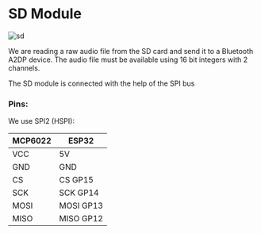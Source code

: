 # SD Module 

![sd](https://pschatzmann.github.io/arduino-sound-tools/doc/resources/sd-module.jpeg)

We are reading a raw audio file from the SD card and send it to a Bluetooth A2DP device. The audio file must be available using 16 bit integers with 2 channels.

The SD module is connected with the help of the SPI bus

### Pins:

We use SPI2 (HSPI):

| MCP6022 | ESP32
|---------|---------------
| VCC     | 5V
| GND     | GND
| CS      | CS GP15
| SCK     | SCK GP14
| MOSI    | MOSI GP13
| MISO    | MISO GP12


